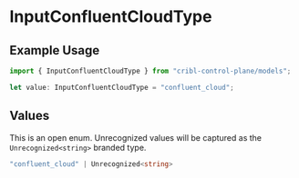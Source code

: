 # InputConfluentCloudType

## Example Usage

```typescript
import { InputConfluentCloudType } from "cribl-control-plane/models";

let value: InputConfluentCloudType = "confluent_cloud";
```

## Values

This is an open enum. Unrecognized values will be captured as the `Unrecognized<string>` branded type.

```typescript
"confluent_cloud" | Unrecognized<string>
```